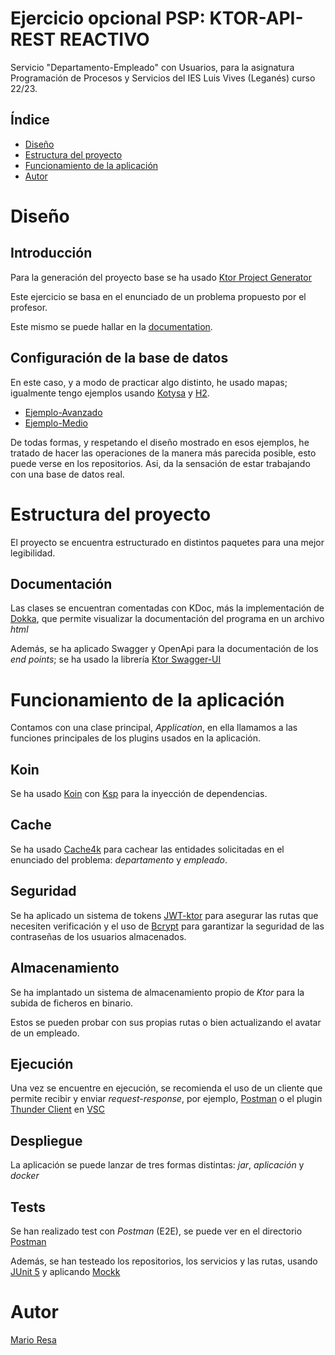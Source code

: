 # Ejercicio opcional PSP: KTOR-API-REST REACTIVO

Servicio "Departamento-Empleado" con Usuarios, para la asignatura Programación de Procesos y Servicios
del IES Luis Vives (Leganés) curso 22/23.

## Índice

- [Diseño](#diseño)
- [Estructura del proyecto](#estructura-del-proyecto)
- [Funcionamiento de la aplicación](#funcionamiento-de-la-aplicación)
- [Autor](#autor)

# Diseño

## Introducción

Para la generación del proyecto base se ha
usado [Ktor Project Generator](https://start.ktor.io/#/settings?name=ktor-sample&website=example.com&artifact=com.example.ktor-sample&kotlinVersion=1.8.10&ktorVersion=2.2.3&buildSystem=GRADLE_KTS&engine=NETTY&configurationIn=HOCON&addSampleCode=true&plugins=)

Este ejercicio se basa en el enunciado de un problema propuesto por el profesor.

Este mismo se puede hallar en la [documentation](documentation).

## Configuración de la base de datos

En este caso, y a modo de practicar algo distinto, he usado mapas; igualmente
tengo ejemplos usando [Kotysa](https://ufoss.org/kotysa/kotysa.html) y [H2](https://www.h2database.com/html/main.html).

- [Ejemplo-Avanzado](https://github.com/Mario999X/EmpleadoDepartamentoKtorAvanzado)
- [Ejemplo-Medio](https://github.com/Mario999X/EmpleadoDepartamentoKtorMedio)

De todas formas, y respetando el diseño mostrado en esos ejemplos, he tratado de hacer las operaciones
de la manera más parecida posible, esto puede verse en los repositorios. Asi, da la sensación de estar trabajando con
una base de datos real.

# Estructura del proyecto

El proyecto se encuentra estructurado en distintos paquetes para una mejor legibilidad.

## Documentación

Las clases se encuentran comentadas con KDoc, más la implementación
de [Dokka](https://kotlinlang.org/docs/dokka-introduction.html), que permite visualizar la documentación del programa en
un archivo *html*

Además, se ha aplicado Swagger y OpenApi para la documentación de los *end points*; se ha usado la
librería [Ktor Swagger-UI](https://github.com/SMILEY4/ktor-swagger-ui)

# Funcionamiento de la aplicación

Contamos con una clase principal, *Application*, en ella llamamos a las funciones principales de los plugins usados
en la aplicación.

## Koin

Se ha usado [Koin](https://insert-koin.io/) con [Ksp](https://kotlinlang.org/docs/ksp-overview.html) para la inyección
de dependencias.

## Cache

Se ha usado [Cache4k](https://github.com/ReactiveCircus/cache4k) para cachear las entidades solicitadas en el
enunciado del problema: *departamento* y *empleado*.

## Seguridad

Se ha aplicado un sistema de tokens [JWT-ktor](https://ktor.io/docs/jwt.html) para asegurar las rutas que necesiten
verificación y el uso de [Bcrypt](https://github.com/ToxicBakery/bcrypt-mpp) para garantizar la seguridad de
las contraseñas de los usuarios almacenados.

## Almacenamiento

Se ha implantado un sistema de almacenamiento propio de *Ktor* para la subida de ficheros en binario.

Estos se pueden probar con sus propias rutas o bien actualizando el avatar de un empleado.

## Ejecución

Una vez se encuentre en ejecución, se recomienda el uso de un cliente que permite recibir y enviar *request-response*,
por ejemplo, [Postman](https://www.postman.com/) o el plugin [Thunder Client](https://www.thunderclient.com/)
en [VSC](https://code.visualstudio.com/)

## Despliegue

La aplicación se puede lanzar de tres formas distintas: *jar*, *aplicación* y *docker*

## Tests

Se han realizado test con *Postman* (E2E), se puede ver en el directorio [Postman](postman)

Además, se han testeado los repositorios, los servicios y las rutas, usando [JUnit 5](https://junit.org/junit5/) y
aplicando [Mockk](https://mockk.io/)

# Autor

[Mario Resa](https://github.com/Mario999X)
